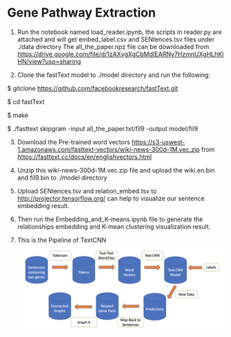 # Gene Pathway Extraction

1. Run the notebook named load_reader.ipynb, the scripts in reader.py are attached and will get embed_label.csv and SENtences.tsv files under ./data directory The all_the_paper.npz file can be downloaded from https://drive.google.com/file/d/1zAXvgXgCbMdIEARNy7HzmnUXgHLhKlHN/view?usp=sharing

2. Clone the fastText model to ./model directory and run the following:

$ gitclone https://github.com/facebookresearch/fastText.git

$ cd fastText

$ make

$ ./fasttext skipgram -input all_the_paper.txt/fil9 -output model/fil9

3. Download the Pre-trained word vectors https://s3-uswest-1.amazonaws.com/fasttext-vectors/wiki-news-300d-1M.vec.zip from https://fasttext.cc/docs/en/englishvectors.html

4. Unzip this wiki-news-300d-1M.vec.zip file and upload the wiki.en.bin and fil9.bin to ./model directory

5. Upload SENtences.tsv and relation_embed.tsv to http://projector.tensorflow.org/ can help to visualize our sentence embedding result.

6. Then run the Embedding_and_K-means.ipynb file to generate the relationships embedding and K-mean clustering visualization result.

7. This is the Pipeline of TextCNN
![image](https://github.com/Sapphirine/Gene-Pathway-Extraction/blob/master/figures/TextCNN.png?raw=true)
      
      
